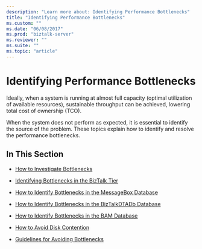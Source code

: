 ```yaml
---
description: "Learn more about: Identifying Performance Bottlenecks"
title: "Identifying Performance Bottlenecks"
ms.custom: ""
ms.date: "06/08/2017"
ms.prod: "biztalk-server"
ms.reviewer: ""
ms.suite: ""
ms.topic: "article"
---
```

# Identifying Performance Bottlenecks
Ideally, when a system is running at almost full capacity (optimal utilization of available resources), sustainable throughput can be achieved, lowering total cost of ownership (TCO).  
  
 When the system does not perform as expected, it is essential to identify the source of the problem. These topics explain how to identify and resolve the performance bottlenecks.  
  
## In This Section  
  
-   [How to Investigate Bottlenecks](../core/how-to-investigate-bottlenecks.md)  
  
-   [Identifying Bottlenecks in the BizTalk Tier](../core/identifying-bottlenecks-in-the-biztalk-tier.md)  
  
-   [How to Identify Bottlenecks in the MessageBox Database](../core/how-to-identify-bottlenecks-in-the-messagebox-database2.md)

- [How to Identify Bottlenecks in the BizTalkDTADb Database](../core/how-to-identify-bottlenecks-in-the-biztalkdtadb-database.md)

- [How to Identify Bottlenecks in the BAM Database](../core/how-to-identify-bottlenecks-in-the-bam-database.md)

- [How to Avoid Disk Contention](../core/how-to-avoid-disk-contention1.md)
  
-   [Guidelines for Avoiding Bottlenecks](../core/guidelines-for-avoiding-bottlenecks.md)
